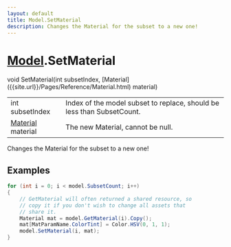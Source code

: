 ```yaml
---
layout: default
title: Model.SetMaterial
description: Changes the Material for the subset to a new one!
---
```

# [Model]({{site.url}}/Pages/Reference/Model.html).SetMaterial

<div class='signature' markdown='1'>
void SetMaterial(int subsetIndex, [Material]({{site.url}}/Pages/Reference/Material.html) material)
</div>

|  |  |
|--|--|
|int subsetIndex|Index of the model subset to replace,              should be less than SubsetCount.|
|[Material]({{site.url}}/Pages/Reference/Material.html) material|The new Material, cannot be null.|

Changes the Material for the subset to a new one!




## Examples

```csharp
for (int i = 0; i < model.SubsetCount; i++)
{
	// GetMaterial will often returned a shared resource, so 
	// copy it if you don't wish to change all assets that 
	// share it.
	Material mat = model.GetMaterial(i).Copy();
	mat[MatParamName.ColorTint] = Color.HSV(0, 1, 1);
	model.SetMaterial(i, mat);
}
```

